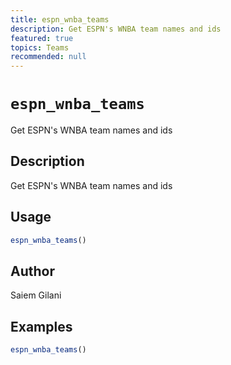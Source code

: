 ```yaml
---
title: espn_wnba_teams
description: Get ESPN's WNBA team names and ids
featured: true
topics: Teams
recommended: null
---
```

# `espn_wnba_teams`

Get ESPN's WNBA team names and ids


## Description

Get ESPN's WNBA team names and ids


## Usage

```r
espn_wnba_teams()
```


## Author

Saiem Gilani


## Examples

```r
espn_wnba_teams()
```



